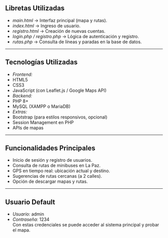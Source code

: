 
## Libretas Utilizadas
- *main.html* → Interfaz principal (mapa y rutas).
- *index.html* → Ingreso de usuario.
- *registro.html* → Creación de nuevas cuentas.
- *login.php / registro.php* → Lógica de autenticación y registro.
- *rutas.php* → Consulta de líneas y paradas en la base de datos.
---
## Tecnologías Utilizadas
- *Frontend:*
- HTML5
- CSS3
- JavaScript (con Leaflet.js / Google Maps API)
- *Backend:*
- PHP 8+
- MySQL (XAMPP o MariaDB)
- *Extras:*
- Bootstrap (para estilos responsivos, opcional)
- Session Management en PHP
- APIs de mapas
---
## Funcionalidades Principales
- Inicio de sesión y registro de usuarios.
- Consulta de rutas de minibuses en La Paz.
- GPS en tiempo real: ubicación actual y destino.
- Sugerencias de rutas cercanas (a 2 calles).
- Opción de descargar mapas y rutas.
---
## Usuario Default
- *Usuario:* admin  
- *Contraseña:* 1234  
Con estas credenciales se puede acceder al sistema principal y probar el mapa.
